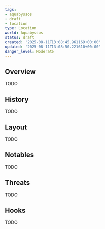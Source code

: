 ```yaml
---
tags:
- aquabyssos
- draft
- location
type: Location
world: Aquabyssos
status: draft
created: '2025-08-11T13:08:45.961169+00:00'
updated: '2025-08-11T13:08:50.221610+00:00'
danger_level: Moderate
---
```



## Overview

TODO
## History

TODO
## Layout

TODO
## Notables

TODO
## Threats

TODO
## Hooks

TODO
